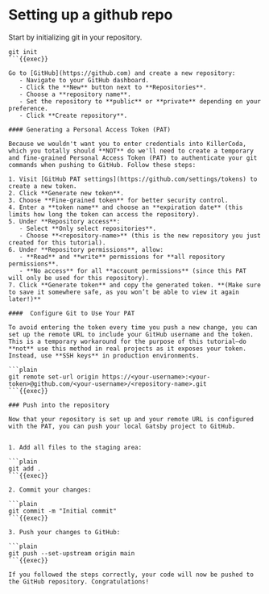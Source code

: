 # Setting up a github repo

Start by initializing git in your repository.

```plain
git init
```{{exec}}

Go to [GitHub](https://github.com) and create a new repository:
   - Navigate to your GitHub dashboard.
   - Click the **New** button next to **Repositories**.
   - Choose a **repository name**.
   - Set the repository to **public** or **private** depending on your preference.
   - Click **Create repository**.

#### Generating a Personal Access Token (PAT)

Because we wouldn't want you to enter credentials into KillerCoda, which you totally should **NOT** do we'll need to create a temporary and fine-grained Personal Access Token (PAT) to authenticate your git commands when pushing to GitHub. Follow these steps:

1. Visit [GitHub PAT settings](https://github.com/settings/tokens) to create a new token.
2. Click **Generate new token**.
3. Choose **Fine-grained token** for better security control.
4. Enter a **token name** and choose an **expiration date** (this limits how long the token can access the repository).
5. Under **Repository access**:
   - Select **Only select repositories**.
   - Choose **<repository-name>** (this is the new repository you just created for this tutorial).
6. Under **Repository permissions**, allow:
   - **Read** and **write** permissions for **all repository permissions**.
   - **No access** for all **account permissions** (since this PAT will only be used for this repository).
7. Click **Generate token** and copy the generated token. **(Make sure to save it somewhere safe, as you won’t be able to view it again later!)**

####  Configure Git to Use Your PAT

To avoid entering the token every time you push a new change, you can set up the remote URL to include your GitHub username and the token. This is a temporary workaround for the purpose of this tutorial—do **not** use this method in real projects as it exposes your token. Instead, use **SSH keys** in production environments.

```plain
git remote set-url origin https://<your-username>:<your-token>@github.com/<your-username>/<repository-name>.git
```{{exec}}

### Push into the repository

Now that your repository is set up and your remote URL is configured with the PAT, you can push your local Gatsby project to GitHub.


1. Add all files to the staging area:

```plain
git add .
```{{exec}}

2. Commit your changes:

```plain
git commit -m "Initial commit"
```{{exec}}

3. Push your changes to GitHub:

```plain
git push --set-upstream origin main
```{{exec}}

If you followed the steps correctly, your code will now be pushed to the GitHub repository. Congratulations!